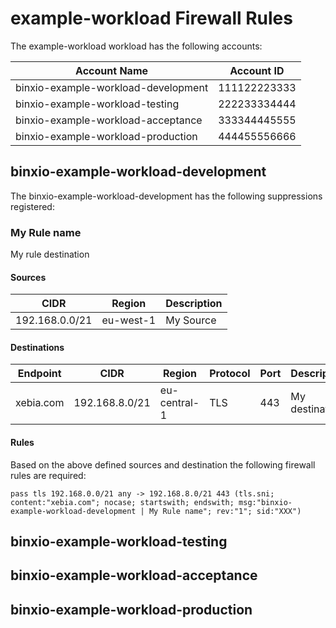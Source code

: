 <!-- Space: CCOE -->
<!-- Parent: Security -->
<!-- Parent: Workload Firewall Rules -->
<!-- Title: example-workload firewall rules -->
<!-- Label: AWS -->
<!-- Label: CCOE -->
<!-- Label: NetworkFirewall -->
<!-- Label: Suppression -->

# example-workload Firewall Rules


The example-workload workload has the following accounts:

**Account Name** | **Account ID**
-----------------|---------------
binxio-example-workload-development | 111122223333
binxio-example-workload-testing | 222233334444
binxio-example-workload-acceptance | 333344445555
binxio-example-workload-production | 444455556666



## binxio-example-workload-development

The binxio-example-workload-development has the following suppressions registered:



### My Rule name

My rule destination

#### Sources

**CIDR** | **Region** | **Description**
---------|------------|----------------
192.168.0.0/21 | eu-west-1 | My Source


#### Destinations

**Endpoint** | **CIDR** | **Region** | **Protocol** | **Port** | **Description**
-------------|----------|------------|--------------|----------|-----------------
xebia.com | 192.168.8.0/21 | eu-central-1 | TLS  | 443 | My destination


#### Rules

Based on the above defined sources and destination the following firewall rules are required:

```
pass tls 192.168.0.0/21 any -> 192.168.8.0/21 443 (tls.sni; content:"xebia.com"; nocase; startswith; endswith; msg:"binxio-example-workload-development | My Rule name"; rev:"1"; sid:"XXX")

```




## binxio-example-workload-testing



## binxio-example-workload-acceptance



## binxio-example-workload-production


